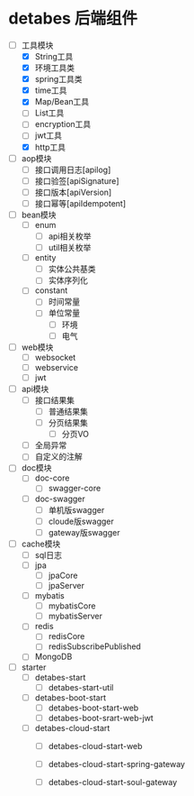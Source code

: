 # detabes 后端组件
* [ ] 工具模块
    - [x] String工具
    - [x] 环境工具类 
    - [x] spring工具类 
    - [x] time工具
    - [x] Map/Bean工具
    - [ ] List工具
    - [ ] encryption工具
    - [ ] jwt工具
    - [x] http工具
    
* [ ] aop模块
    - [ ] 接口调用日志[apilog]
    - [ ] 接口验签[apiSignature]
    - [ ] 接口版本[apiVersion]
    - [ ] 接口幂等[apiIdempotent]  
    
* [ ] bean模块
    - [ ] enum
        - [ ] api相关枚举
        - [ ] util相关枚举
    - [ ] entity
        - [ ] 实体公共基类
        - [ ] 实体序列化
    - [ ] constant
        - [ ] 时间常量
        - [ ] 单位常量
            - [ ] 环境
            - [ ] 电气
            
* [ ] web模块    
    - [ ] websocket
    - [ ] webservice
    - [ ] jwt
    
* [ ] api模块
    - [ ] 接口结果集
        - [ ] 普通结果集
        - [ ] 分页结果集
            - [ ] 分页VO
    - [ ] 全局异常
    - [ ] 自定义的注解
 
* [ ] doc模块
    - [ ] doc-core
        - [ ] swagger-core
    - [ ] doc-swagger
        - [ ] 单机版swagger
        - [ ] cloude版swagger
        - [ ] gateway版swagger
 
* [ ] cache模块
    - [ ] sql日志
    - [ ] jpa
        - [ ] jpaCore
        - [ ] jpaServer
    - [ ] mybatis
        - [ ] mybatisCore
        - [ ] mybatisServer
    - [ ] redis
        - [ ] redisCore
        - [ ] redisSubscribePublished
    - [ ] MongoDB
    
* [ ] starter
    - [ ] detabes-start
        - [ ] detabes-start-util
    - [ ] detabes-boot-start
        - [ ] detabes-boot-start-web
        - [ ] detabes-boot-srart-web-jwt
    - [ ] detabes-cloud-start
        - [ ] detabes-cloud-start-web
        - [ ] detabes-cloud-start-spring-gateway
        - [ ] detabes-cloud-start-soul-gateway
    
    
    
    
